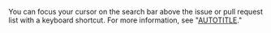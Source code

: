 You can focus your cursor on the search bar above the issue or pull request list with a keyboard shortcut. For more information, see "[AUTOTITLE](/get-started/using-github/keyboard-shortcuts#issue-and-pull-request-lists)."

